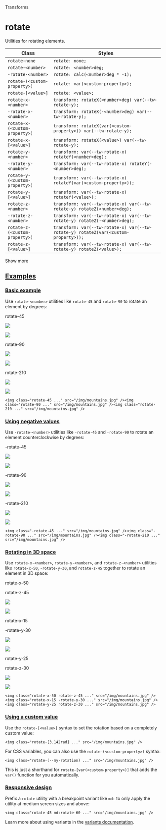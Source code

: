 Transforms

# rotate

Utilities for rotating elements.

| Class                          | Styles                                                                              |
| ------------------------------ | ----------------------------------------------------------------------------------- |
| `rotate-none`                  | `rotate: none;`                                                                     |
| `rotate-<number>`              | `rotate: <number>deg;`                                                              |
| `-rotate-<number>`             | `rotate: calc(<number>deg * -1);`                                                   |
| `rotate-(<custom-property>)`   | `rotate: var(<custom-property>);`                                                   |
| `rotate-[<value>]`             | `rotate: <value>;`                                                                  |
| `rotate-x-<number>`            | `transform: rotateX(<number>deg) var(--tw-rotate-y);`                               |
| `-rotate-x-<number>`           | `transform: rotateX(-<number>deg) var(--tw-rotate-y);`                              |
| `rotate-x-(<custom-property>)` | `transform: rotateX(var(<custom-property>)) var(--tw-rotate-y);`                    |
| `rotate-x-[<value>]`           | `transform: rotateX(<value>) var(--tw-rotate-y);`                                   |
| `rotate-y-<number>`            | `transform: var(--tw-rotate-x) rotateY(<number>deg);`                               |
| `-rotate-y-<number>`           | `transform: var(--tw-rotate-x) rotateY(-<number>deg);`                              |
| `rotate-y-(<custom-property>)` | `transform: var(--tw-rotate-x) rotateY(var(<custom-property>));`                    |
| `rotate-y-[<value>]`           | `transform: var(--tw-rotate-x) rotateY(<value>);`                                   |
| `rotate-z-<number>`            | `transform: var(--tw-rotate-x) var(--tw-rotate-y) rotateZ(<number>deg);`            |
| `-rotate-z-<number>`           | `transform: var(--tw-rotate-x) var(--tw-rotate-y) rotateZ(-<number>deg);`           |
| `rotate-z-(<custom-property>)` | `transform: var(--tw-rotate-x) var(--tw-rotate-y) rotateZ(var(<custom-property>));` |
| `rotate-z-[<value>]`           | `transform: var(--tw-rotate-x) var(--tw-rotate-y) rotateZ(<value>);`                |

Show more

## [Examples](#examples)

### [Basic example](#basic-example)

Use `rotate-<number>` utilities like `rotate-45` and `rotate-90` to rotate an element by degrees:

rotate-45

![](https://images.unsplash.com/photo-1554629947-334ff61d85dc?ixid=MnwxMjA3fDB8MHxwaG90by1wYWdlfHx8fGVufDB8fHx8\&ixlib=rb-1.2.1\&auto=format\&fit=crop\&w=1000\&h=1000\&q=90)

![](https://images.unsplash.com/photo-1554629947-334ff61d85dc?ixid=MnwxMjA3fDB8MHxwaG90by1wYWdlfHx8fGVufDB8fHx8\&ixlib=rb-1.2.1\&auto=format\&fit=crop\&w=1000\&h=1000\&q=90)

rotate-90

![](https://images.unsplash.com/photo-1554629947-334ff61d85dc?ixid=MnwxMjA3fDB8MHxwaG90by1wYWdlfHx8fGVufDB8fHx8\&ixlib=rb-1.2.1\&auto=format\&fit=crop\&w=1000\&h=1000\&q=90)

![](https://images.unsplash.com/photo-1554629947-334ff61d85dc?ixid=MnwxMjA3fDB8MHxwaG90by1wYWdlfHx8fGVufDB8fHx8\&ixlib=rb-1.2.1\&auto=format\&fit=crop\&w=1000\&h=1000\&q=90)

rotate-210

![](https://images.unsplash.com/photo-1554629947-334ff61d85dc?ixid=MnwxMjA3fDB8MHxwaG90by1wYWdlfHx8fGVufDB8fHx8\&ixlib=rb-1.2.1\&auto=format\&fit=crop\&w=1000\&h=1000\&q=90)

![](https://images.unsplash.com/photo-1554629947-334ff61d85dc?ixid=MnwxMjA3fDB8MHxwaG90by1wYWdlfHx8fGVufDB8fHx8\&ixlib=rb-1.2.1\&auto=format\&fit=crop\&w=1000\&h=1000\&q=90)

```
<img class="rotate-45 ..." src="/img/mountains.jpg" /><img class="rotate-90 ..." src="/img/mountains.jpg" /><img class="rotate-210 ..." src="/img/mountains.jpg" />
```

### [Using negative values](#using-negative-values)

Use `-rotate-<number>` utilities like `-rotate-45` and `-rotate-90` to rotate an element counterclockwise by degrees:

-rotate-45

![](https://images.unsplash.com/photo-1554629947-334ff61d85dc?ixid=MnwxMjA3fDB8MHxwaG90by1wYWdlfHx8fGVufDB8fHx8\&ixlib=rb-1.2.1\&auto=format\&fit=crop\&w=1000\&h=1000\&q=90)

![](https://images.unsplash.com/photo-1554629947-334ff61d85dc?ixid=MnwxMjA3fDB8MHxwaG90by1wYWdlfHx8fGVufDB8fHx8\&ixlib=rb-1.2.1\&auto=format\&fit=crop\&w=1000\&h=1000\&q=90)

-rotate-90

![](https://images.unsplash.com/photo-1554629947-334ff61d85dc?ixid=MnwxMjA3fDB8MHxwaG90by1wYWdlfHx8fGVufDB8fHx8\&ixlib=rb-1.2.1\&auto=format\&fit=crop\&w=1000\&h=1000\&q=90)

![](https://images.unsplash.com/photo-1554629947-334ff61d85dc?ixid=MnwxMjA3fDB8MHxwaG90by1wYWdlfHx8fGVufDB8fHx8\&ixlib=rb-1.2.1\&auto=format\&fit=crop\&w=1000\&h=1000\&q=90)

-rotate-210

![](https://images.unsplash.com/photo-1554629947-334ff61d85dc?ixid=MnwxMjA3fDB8MHxwaG90by1wYWdlfHx8fGVufDB8fHx8\&ixlib=rb-1.2.1\&auto=format\&fit=crop\&w=1000\&h=1000\&q=90)

![](https://images.unsplash.com/photo-1554629947-334ff61d85dc?ixid=MnwxMjA3fDB8MHxwaG90by1wYWdlfHx8fGVufDB8fHx8\&ixlib=rb-1.2.1\&auto=format\&fit=crop\&w=1000\&h=1000\&q=90)

```
<img class="-rotate-45 ..." src="/img/mountains.jpg" /><img class="-rotate-90 ..." src="/img/mountains.jpg" /><img class="-rotate-210 ..." src="/img/mountains.jpg" />
```

### [Rotating in 3D space](#rotating-in-3d-space)

Use `rotate-x-<number>`, `rotate-y-<number>`, and `rotate-z-<number>` utilities like `rotate-x-50`, `-rotate-y-30`, and `rotate-z-45` together to rotate an element in 3D space:

rotate-x-50

rotate-z-45

![](https://images.unsplash.com/photo-1554629947-334ff61d85dc?ixid=MnwxMjA3fDB8MHxwaG90by1wYWdlfHx8fGVufDB8fHx8\&ixlib=rb-1.2.1\&auto=format\&fit=crop\&w=1000\&h=1000\&q=90)

![](https://images.unsplash.com/photo-1554629947-334ff61d85dc?ixid=MnwxMjA3fDB8MHxwaG90by1wYWdlfHx8fGVufDB8fHx8\&ixlib=rb-1.2.1\&auto=format\&fit=crop\&w=1000\&h=1000\&q=90)

rotate-x-15

-rotate-y-30

![](https://images.unsplash.com/photo-1554629947-334ff61d85dc?ixid=MnwxMjA3fDB8MHxwaG90by1wYWdlfHx8fGVufDB8fHx8\&ixlib=rb-1.2.1\&auto=format\&fit=crop\&w=1000\&h=1000\&q=90)

![](https://images.unsplash.com/photo-1554629947-334ff61d85dc?ixid=MnwxMjA3fDB8MHxwaG90by1wYWdlfHx8fGVufDB8fHx8\&ixlib=rb-1.2.1\&auto=format\&fit=crop\&w=1000\&h=1000\&q=90)

rotate-y-25

rotate-z-30

![](https://images.unsplash.com/photo-1554629947-334ff61d85dc?ixid=MnwxMjA3fDB8MHxwaG90by1wYWdlfHx8fGVufDB8fHx8\&ixlib=rb-1.2.1\&auto=format\&fit=crop\&w=1000\&h=1000\&q=90)

![](https://images.unsplash.com/photo-1554629947-334ff61d85dc?ixid=MnwxMjA3fDB8MHxwaG90by1wYWdlfHx8fGVufDB8fHx8\&ixlib=rb-1.2.1\&auto=format\&fit=crop\&w=1000\&h=1000\&q=90)

```
<img class="rotate-x-50 rotate-z-45 ..." src="/img/mountains.jpg" /><img class="rotate-x-15 -rotate-y-30 ..." src="/img/mountains.jpg" /><img class="rotate-y-25 rotate-z-30 ..." src="/img/mountains.jpg" />
```

### [Using a custom value](#using-a-custom-value)

Use the `rotate-[<value>]` syntax to set the rotation based on a completely custom value:

```
<img class="rotate-[3.142rad] ..." src="/img/mountains.jpg" />
```

For CSS variables, you can also use the `rotate-(<custom-property>)` syntax:

```
<img class="rotate-(--my-rotation) ..." src="/img/mountains.jpg" />
```

This is just a shorthand for `rotate-[var(<custom-property>)]` that adds the `var()` function for you automatically.

### [Responsive design](#responsive-design)

Prefix a `rotate` utility with a breakpoint variant like `md:` to only apply the utility at medium screen sizes and above:

```
<img class="rotate-45 md:rotate-60 ..." src="/img/mountains.jpg" />
```

Learn more about using variants in the [variants documentation](/docs/hover-focus-and-other-states).
